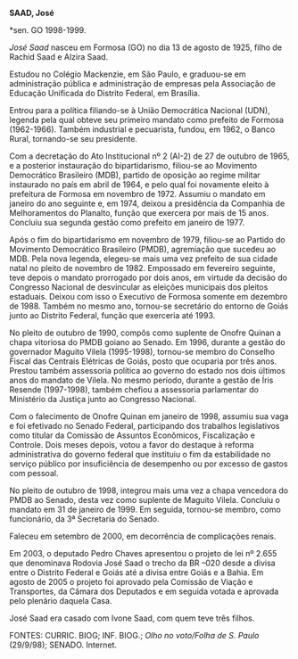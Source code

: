 **SAAD, José**

\*sen. GO 1998-1999.

*José Saad* nasceu em Formosa (GO) no dia 13 de agosto de 1925, filho de
Rachid Saad e Alzira Saad.

Estudou no Colégio Mackenzie, em São Paulo, e graduou-se em
administração pública e administração de empresas pela Associação de
Educação Unificada do Distrito Federal, em Brasília.

Entrou para a política filiando-se à União Democrática Nacional (UDN),
legenda pela qual obteve seu primeiro mandato como prefeito de Formosa
(1962-1966). Também industrial e pecuarista, fundou, em 1962, o Banco
Rural, tornando-se seu presidente.

Com a decretação do Ato Institucional nº 2 (AI-2) de 27 de outubro de
1965, e a posterior instauração do bipartidarismo, filiou-se ao
Movimento Democrático Brasileiro (MDB), partido de oposição ao regime
militar instaurado no país em abril de 1964, e pelo qual foi novamente
eleito à prefeitura de Formosa em novembro de 1972. Assumiu o mandato em
janeiro do ano seguinte e, em 1974, deixou a presidência da Companhia de
Melhoramentos do Planalto, função que exercera por mais de 15 anos.
Concluiu sua segunda gestão como prefeito em janeiro de 1977.

Após o fim do bipartidarismo em novembro de 1979, filiou-se ao Partido
do Movimento Democrático Brasileiro (PMDB), agremiação que sucedeu ao
MDB. Pela nova legenda, elegeu-se mais uma vez prefeito de sua cidade
natal no pleito de novembro de 1982. Empossado em fevereiro seguinte,
teve depois o mandato prorrogado por dois anos, em virtude da decisão do
Congresso Nacional de desvincular as eleições municipais dos pleitos
estaduais. Deixou com isso o Executivo de Formosa somente em dezembro de
1988. Também no mesmo ano, tornou-se secretário do entorno de Goiás
junto ao Distrito Federal, função que exerceria até 1993.

No pleito de outubro de 1990, compôs como suplente de Onofre Quinan a
chapa vitoriosa do PMDB goiano ao Senado. Em 1996, durante a gestão do
governador Maguito Vilela (1995-1998), tornou-se membro do Conselho
Fiscal das Centrais Elétricas de Goiás, posto que ocuparia por três
anos. Prestou também assessoria política ao governo do estado nos dois
últimos anos do mandato de Vilela. No mesmo período, durante a gestão de
Íris Resende (1997-1998), também chefiou a assessoria parlamentar do
Ministério da Justiça junto ao Congresso Nacional.

Com o falecimento de Onofre Quinan em janeiro de 1998, assumiu sua vaga
e foi efetivado no Senado Federal, participando dos trabalhos
legislativos como titular da Comissão de Assuntos Econômicos,
Fiscalização e Controle. Dois meses depois, votou a favor do destaque à
reforma administrativa do governo federal que instituiu o fim da
estabilidade no serviço público por insuficiência de desempenho ou por
excesso de gastos com pessoal.

No pleito de outubro de 1998, integrou mais uma vez a chapa vencedora do
PMDB ao Senado, desta vez como suplente de Maguito Vilela. Concluiu o
mandato em 31 de janeiro de 1999. Em seguida, tornou-se membro, como
funcionário, da 3ª Secretaria do Senado.

Faleceu em setembro de 2000, em decorrência de complicações renais.

Em 2003, o deputado Pedro Chaves apresentou o projeto de lei nº 2.655
que denominava Rodovia José Saad o trecho da BR –020 desde a divisa
entre o Distrito Federal e Goiás até a divisa entre Goiás e a Bahia. Em
agosto de 2005 o projeto foi aprovado pela Comissão de Viação e
Transportes, da Câmara dos Deputados e em seguida votada e aprovada pelo
plenário daquela Casa.

José Saad era casado com Ivone Saad, com quem teve três filhos.

FONTES: CURRIC. BIOG; INF. BIOG.; *Olho no voto/Folha de S. Paulo*
(29/9/98); SENADO. Internet.
